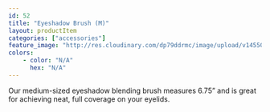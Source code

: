 ```yaml
---
id: 52
title: "Eyeshadow Brush (M)"
layout: productItem
categories: ["accessories"]
feature_image: "http://res.cloudinary.com/dp79ddrmc/image/upload/v1455006447/products/eyeshadowBrush.jpg"
colors:
    - color: "N/A"
      hex: "N/A"
---
```

Our medium-sized eyeshadow blending brush measures 6.75” and is great for achieving neat, full coverage on your eyelids.